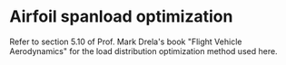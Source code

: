 # Airfoil spanload optimization

Refer to section 5.10 of Prof. Mark Drela's book
"Flight Vehicle Aerodynamics" for the load distribution
optimization method used here.


